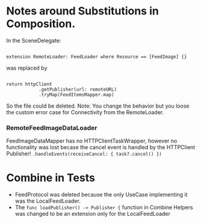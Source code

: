 #  Notes around Substitutions in Composition.

In the SceneDelegate:

```

extension RemoteLoader: FeedLoader where Resource == [FeedImage] {}

```

was replaced by 

```

return httpClient
            .getPublisher(url: remoteURL)
            .tryMap(FeedItemsMapper.map)
```

So the file could be deleted.
Note: You change the behavior but you loose the custom error case for Connectivity from the RemoteLoader.

### RemoteFeedImageDataLoader
FeedImageDataMapper has no HTTPClientTaskWrapper, however no functionality was lost becase the cancel event is handled by the HTTPClient Publisher!
`.handleEvents(receiveCancel: { task?.cancel() })`


# Combine in Tests
* FeedProtocol was deleted because the only UseCase implementing it was the LocalFeedLoader.
* The `func loadPublisher() -> Publisher {` function in Combine Helpers was changed to be an extension only for the LocalFeedLoader
